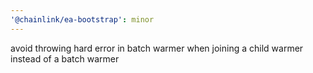 ```yaml
---
'@chainlink/ea-bootstrap': minor
---
```


avoid throwing hard error in batch warmer when joining a child warmer instead of a batch warmer
